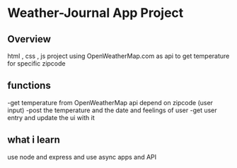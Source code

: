 # Weather-Journal App Project

## Overview
html , css , js project using OpenWeatherMap.com as api to get temperature for specific zipcode

## functions
-get temperature from OpenWeatherMap api depend on zipcode (user input)
-post the temperature and the date and feelings of user
-get user entry and update the ui with it

## what i learn 
use node and express and use async apps and API 
